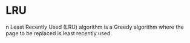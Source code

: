 # LRU
n Least Recently Used (LRU) algorithm is a Greedy algorithm where the page to be replaced is least recently used.
